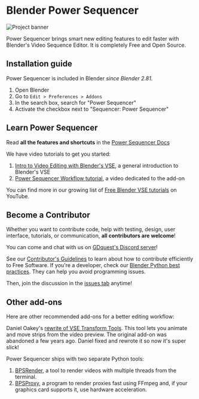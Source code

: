 # Blender Power Sequencer #

![Project banner](./img/power-sequencer-banner.svg)


Power Sequencer brings smart new editing features to edit faster with Blender's Video Sequence Editor. It is completely Free and Open Source.

## Installation guide ##

Power Sequencer is included in Blender *since Blender 2.81*. 

1. Open Blender
1. Go to `Edit > Preferences > Addons`
1. In the search box, search for "Power Sequencer"
1. Activate the checkbox next to "Sequencer: Power Sequencer"

## Learn Power Sequencer ##

Read **all the features and shortcuts** in the [Power Sequencer Docs](http://gdquest.com/blender/power-sequencer/docs/)

We have video tutorials to get you started:

1. [Intro to Video Editing with Blender's VSE](https://www.youtube.com/watch?v=Zcj4onvP06w), a general introduction to Blender's VSE
1. [Power Sequencer Workflow tutorial](https://www.youtube.com/watch?v=xZoZaSsuhXw), a video dedicated to the add-on

You can find more in our growing list of [Free Blender VSE tutorials](https://www.youtube.com/playlist?list=PLhqJJNjsQ7KFjp88Cu57Zb9_wFt7nlkEI) on YouTube.

## Become a Contributor ##

Whether you want to contribute code, help with testing, design, user interface, tutorials, or communication, **all contributors are welcome**!

You can come and chat with us on [GDquest's Discord server](https://discordapp.com/invite/KVaCsSP)!

See our [Contributor's Guidelines](http://gdquest.com/open-source/contributing-guidelines/) to learn about how to contribute efficiently to Free Software. If you're a developer, check our [Blender Python best practices](https://www.gdquest.com/open-source/guidelines/blender-python/). They can help you avoid programming issues.

Then, join the discussion in the [issues tab](https://github.com/GDquest/Blender-power-sequencer/issues) anytime!

## Other add-ons ##

Here are other recommended add-ons for a better editing workflow:

Daniel Oakey's [rewrite of VSE Transform Tools](https://github.com/doakey3/VSE_Transform_Tools). This tool lets you animate and move strips from the video preview. The original add-on was abandoned a few years ago. Daniel fixed and rewrote it so now it's super slick!

Power Sequencer ships with two separate Python tools:

1. [BPSRender](https://github.com/GDquest/BPSRender), a tool to render videos with multiple threads from the terminal.
1. [BPSProxy](https://github.com/GDquest/BPSProxy), a program to render proxies fast using FFmpeg and, if your graphics card supports it, use hardware acceleration.

